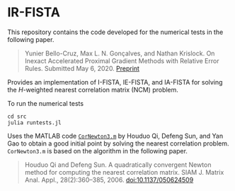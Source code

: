 # IR-FISTA

This repository contains the code developed for the numerical tests in the following paper.

> Yunier Bello-Cruz, Max L. N. Gonçalves, and Nathan Krislock. On Inexact Accelerated Proximal Gradient Methods with Relative Error Rules. Submitted May 6, 2020.
[ Preprint ](http://www.optimization-online.org/DB_HTML/2020/05/7778.html)

Provides an implementation of I-FISTA, IE-FISTA, and IA-FISTA for solving the $H$-weighted nearest correlation matrix (NCM) problem.

To run the numerical tests

`cd src` <br>
`julia runtests.jl`

Uses the MATLAB code [`CorNewton3.m`](https://www.polyu.edu.hk/ama/profile/dfsun/CorNewton3.m) by Houduo Qi, Defeng Sun, and Yan Gao to obtain a good initial point by solving the nearest correlation problem. `CorNewton3.m` is based on the algorithm in the following paper.

> Houduo Qi and Defeng Sun. A quadratically convergent Newton method for computing the nearest correlation matrix. SIAM J. Matrix Anal. Appl., 28(2):360–385, 2006. [doi:10.1137/050624509](https://doi.org/10.1137/050624509)
